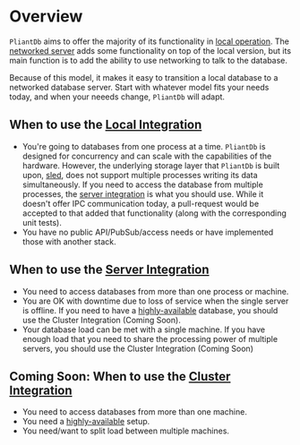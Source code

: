 # Overview

`PliantDb` aims to offer the majority of its functionality in [local operation](./local.md). The [networked server](./server.md) adds some functionality on top of the local version, but its main function is to add the ability to use networking to talk to the database.

Because of this model, it makes it easy to transition a local database to a networked database server. Start with whatever model fits your needs today, and when your neeeds change, `PliantDb` will adapt.

## When to use the [Local Integration](./local.md)

* You're going to databases from one process at a time. `PliantDb` is designed for concurrency and can scale with the capabilities of the hardware. However, the underlying storage layer that `PliantDb` is built upon, [sled](http://sled.rs), does not support multiple processes writing its data simultaneously. If you need to access the database from multiple processes, the [server integration](./server.md) is what you should use. While it doesn't offer IPC communication today, a pull-request would be accepted to that added that functionality (along with the corresponding unit tests).
* You have no public API/PubSub/access needs or have implemented those with another stack.

## When to use the [Server Integration](./server.md)

* You need to access databases from more than one process or machine.
* You are OK with downtime due to loss of service when the single server is offline. If you need to have a [highly-available][HA] database, you should use the Cluster Integration (Coming Soon).
* Your database load can be met with a single machine. If you have enough load that you need to share the processing power of multiple servers, you should use the Cluster Integration (Coming Soon)

## Coming Soon: When to use the [Cluster Integration](./cluster.md)

* You need to access databases from more than one machine.
* You need a [highly-available][HA] setup.
* You need/want to split load between multiple machines.

[HA]: https://en.wikipedia.org/wiki/High_availability
